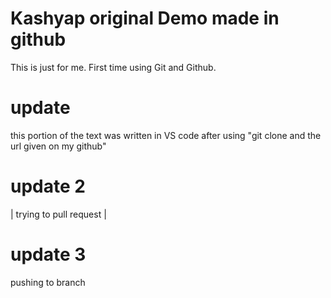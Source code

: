 # Kashyap original Demo made in github


This is just for me. First time using Git and Github.

# update

this portion of the text was written in VS code after using "git clone and the url given on my github"

# update 2
| trying to pull request |


# update 3

pushing to branch 
